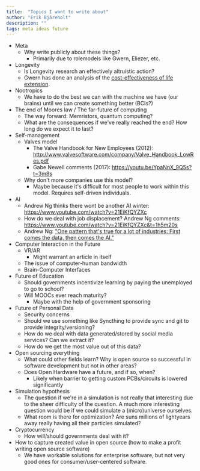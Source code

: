 ```yaml
---
title:  "Topics I want to write about"
author: "Erik Bjäreholt"
description: ""
tags: meta ideas future
---
```


 - Meta
   - Why write publicly about these things?
     - Primarily due to rolemodels like Gwern, Eliezer, etc.
 - Longevity
   - Is Longevity research an effectively altruistic action?
   - Gwern has done an analysis of the [cost-effectiveness of life extension](https://www.gwern.net/Longevity).
 - Nootropics
   - We have to do the best we can with the machine we have (our brains) until we can create something better (BCIs?)
 - The end of Moores law / The far-future of computing
   - The way forward: Memristors, quantum computing?
   - What are the consequences if we've really reached the end? How long do we expect it to last?
 - Self-management
   - Valves model
     - The Valve Handbook for New Employees (2012): http://www.valvesoftware.com/company/Valve_Handbook_LowRes.pdf
     - Gabe Newell comments (2017): https://youtu.be/YpaNnX_9Q5s?t=3m8s
   - Why don't more companies use this model?
     - Maybe because it's difficult for most people to work within this model. Requires self-driven individuals.
 - AI
   - Andrew Ng thinks there wont be another AI winter: https://www.youtube.com/watch?v=21EiKfQYZXc
   - How do we deal with job displacement? Andrew Ng comments: https://www.youtube.com/watch?v=21EiKfQYZXc&t=1h5m20s
   - Andrew Ng: ["One pattern that's true for a lot of industries: First comes the data, then comes the AI."](https://youtu.be/21EiKfQYZXc?t=1h20m) 
 - Computer Interaction in the Future
   - VR/AR
     - Might warrant an article in itself
   - The issue of computer-human bandwidth
   - Brain-Computer Interfaces
 - Future of Education
   - Should governments incentivize learning by paying the unemployed to go to school?
   - Will MOOCs ever reach maturity?
     - Maybe with the help of government sponsoring
 - Future of Personal Data
   - Security concerns
   - Should we use something like Syncthing to provide sync and git to provide integrity/versioning?
   - How do we deal with data generated/stored by social media services? Can we extract it?
   - How do we get the most value out of this data?
 - Open sourcing everything
   - What could other fields learn? Why is open source so successful in software development but not in other areas?
   - Does Open Hardware have a future, and if so, when?
     - Likely when barrier to getting custom PCBs/circuits is lowered significantly
 - Simulation hypothesis
   - The question if we're in a simulation is not really that interesting due to the sheer difficulty of the question. A much more interesting question would be if we could simulate a (micro)universe ourselves.
   - What room is there for optimization? Are suns millions of lightyears away really having all their particles simulated?
 - Cryptocurrency
   - How will/should governments deal with it?
 - How to capture created value in open source (how to make a profit writing open source software)
   - We have workable solutions for enterprise software, but not very good ones for consumer/user-centered software.

